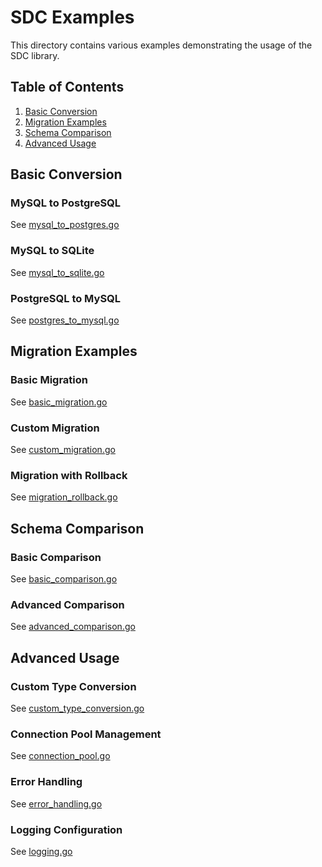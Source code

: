 # SDC Examples

This directory contains various examples demonstrating the usage of the SDC library.

## Table of Contents

1. [Basic Conversion](#basic-conversion)
2. [Migration Examples](#migration-examples)
3. [Schema Comparison](#schema-comparison)
4. [Advanced Usage](#advanced-usage)

## Basic Conversion

### MySQL to PostgreSQL
See [mysql_to_postgres.go](mysql_to_postgres.go)

### MySQL to SQLite
See [mysql_to_sqlite.go](mysql_to_sqlite.go)

### PostgreSQL to MySQL
See [postgres_to_mysql.go](postgres_to_mysql.go)

## Migration Examples

### Basic Migration
See [basic_migration.go](migration/basic_migration.go)

### Custom Migration
See [custom_migration.go](migration/custom_migration.go)

### Migration with Rollback
See [migration_rollback.go](migration/migration_rollback.go)

## Schema Comparison

### Basic Comparison
See [basic_comparison.go](schema/basic_comparison.go)

### Advanced Comparison
See [advanced_comparison.go](schema/advanced_comparison.go)

## Advanced Usage

### Custom Type Conversion
See [custom_type_conversion.go](advanced/custom_type_conversion.go)

### Connection Pool Management
See [connection_pool.go](advanced/connection_pool.go)

### Error Handling
See [error_handling.go](advanced/error_handling.go)

### Logging Configuration
See [logging.go](advanced/logging.go) 